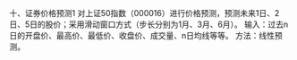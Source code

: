 十、证券价格预测1
对上证50指数（000016）进行价格预测，预测未来1日、2日、5日的股价；采用滑动窗口方式（步长分别为1月、3月、6月）。
输入：过去n日的开盘价、最高价、最低价、收盘价、成交量、n日均线等等。
方法：线性预测。